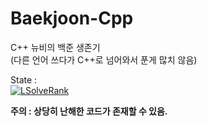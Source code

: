 # Baekjoon-Cpp

C++ 뉴비의 백준 생존기</br>
(다른 언어 쓰다가 C++로 넘어와서 푼게 많치 않음)

State :</br>
[![LSolveRank](https://github-readme-solvedac-hyp3rflow.vercel.app/api/?handle=lukince)](https://solved.ac/profile/lukince)

**주의 : 상당히 난해한 코드가 존재할 수 있음.**
